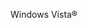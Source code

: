<Token xmlns:xlink="http://www.w3.org/1999/xlink">Windows Vista®</Token>

<!--HONumber=Jul16_HO3-->


